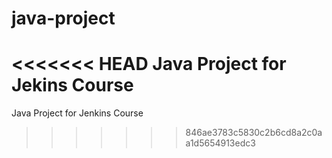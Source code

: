 # java-project
<<<<<<< HEAD
Java Project for Jekins Course
=======
Java Project for Jenkins Course
>>>>>>> 846ae3783c5830c2b6cd8a2c0aa1d5654913edc3

